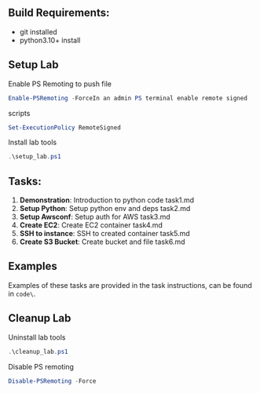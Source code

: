 ## Build Requirements:

- git installed
- python3.10+ install

## Setup Lab
Enable PS Remoting to push file
```powershell
Enable-PSRemoting -ForceIn an admin PS terminal enable remote signed 
```

scripts
```powershell
Set-ExecutionPolicy RemoteSigned
```

Install lab tools
```powershell
.\setup_lab.ps1
```

## Tasks:

1. **Demonstration**: Introduction to python code              task1.md
2. **Setup Python**: Setup python env and deps                 task2.md
3. **Setup Awsconf**: Setup auth for AWS                       task3.md
4. **Create EC2**: Create EC2 container                        task4.md
5. **SSH to instance**: SSH to created container               task5.md
6. **Create S3 Bucket**: Create bucket and file                task6.md

## Examples
Examples of these tasks are provided in the task instructions, can be found in `code\`.

## Cleanup Lab
Uninstall lab tools
```powershell
.\cleanup_lab.ps1
```
Disable PS remoting
```powershell
Disable-PSRemoting -Force
```
